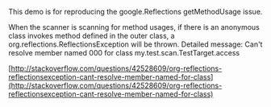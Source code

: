 This demo is for reproducing the google.Reflections getMethodUsage issue.

When the scanner is scanning for method usages, if there is an anonymous class invokes method defined in the outer class, a org.reflections.ReflectionsException will be thrown. Detailed message: Can't resolve member named 000 for class my.test.scan.TestTarget.access

[http://stackoverflow.com/questions/42528609/org-reflections-reflectionsexception-cant-resolve-member-named-for-class](http://stackoverflow.com/questions/42528609/org-reflections-reflectionsexception-cant-resolve-member-named-for-class)
